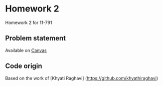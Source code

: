 # Homework 2

Homework 2 for 11-791

## Problem statement ##
Available on [Canvas](https://canvas.cmu.edu/courses/3928/assignments/66862?module_item_id=214554)

## Code origin ##
Based on the work of [Khyati Raghavi] (https://github.com/khyathiraghavi)
